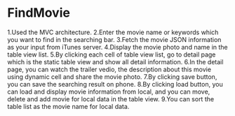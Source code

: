 # FindMovie

1.Used the MVC architecture. 
2.Enter the movie name or keywords which you want to find in the searching bar. 
3.Fetch the movie JSON information as your input from iTunes server. 
4.Display the movie photo and name in the table view list. 
5.By clicking each cell of table view list, go to detail page which is the static table view and show all detail information. 
6.In the detail page, you can watch the trailer vedio, the description about this movie using dynamic cell and share the movie photo. 
7.By clicking save button, you can save the searching result on phone. 
8.By clicking load button, you can load and display movie information from local, and you can move, delete and add movie for local data in the table view. 
9.You can sort the table list as the movie name for local data. 
